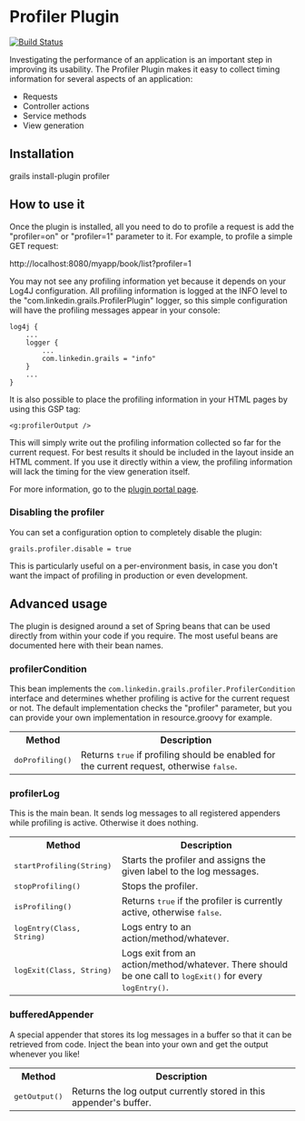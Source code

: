 # Profiler Plugin

[![Build Status](https://travis-ci.org/tomdcc/grails-profiler.png)][1]

Investigating the performance of an application is an important step in improving its usability. The Profiler Plugin makes it easy to collect timing information for several aspects of an application:

* Requests
* Controller actions
* Service methods
* View generation

## Installation

grails install-plugin profiler

## How to use it

Once the plugin is installed, all you need to do to profile a request is add the "profiler=on" or "profiler=1" parameter to it. For example, to profile a simple GET request:

http://localhost:8080/myapp/book/list?profiler=1

You may not see any profiling information yet because it depends on your Log4J configuration. All profiling information is logged at the INFO level to the "com.linkedin.grails.ProfilerPlugin" logger, so this simple configuration will have the profiling messages appear in your console:

    log4j {
        ...
        logger {
            ...
            com.linkedin.grails = "info"
        }
        ...
    }

It is also possible to place the profiling information in your HTML pages by using this GSP tag:

    <g:profilerOutput />

This will simply write out the profiling information collected so far for the current request. For best results it should be included in the layout inside an HTML comment. If you use it directly within a view, the profiling information will lack the timing for the view generation itself.

For more information, go to the [plugin portal page](http://grails.org/plugin/profiler).

### Disabling the profiler

You can set a configuration option to completely disable the plugin:

	grails.profiler.disable = true

This is particularly useful on a per-environment basis, in case you don't want the impact of profiling in production or even development.

## Advanced usage

The plugin is designed around a set of Spring beans that can be used directly from within your code if you require.  The most useful beans are documented here with their bean names.

### profilerCondition

This bean implements the `com.linkedin.grails.profiler.ProfilerCondition` interface and determines whether profiling is active for the current request or not. The default implementation checks the "profiler" parameter, but you can provide your own implementation in resource.groovy for example.

<table>
 <tr><th>Method</th><th>Description</th></tr>
 <tr><td><tt>doProfiling()</tt></td><td>Returns <tt>true</tt> if profiling should be enabled for the current request, otherwise <tt>false</tt>.</td></tr>
</table>

### profilerLog

This is the main bean. It sends log messages to all registered appenders while profiling is active. Otherwise it does nothing.

<table>
 <tr><th>Method</th><th>Description</th></tr>
 <tr>
  <td><tt>startProfiling(String)</tt></td>
  <td>Starts the profiler and assigns the given label to the log messages.
 <tr>
  <td><tt>stopProfiling()</tt></td>
  <td>Stops the profiler.</td>
 </tr>
 <tr>
  <td><tt>isProfiling()</tt></td>
  <td>Returns <tt>true</tt> if the profiler is currently active, otherwise <tt>false</tt>.</td>
 </tr>
 <tr>
  <td><tt>logEntry(Class, String)</tt></td>
  <td>Logs entry to an action/method/whatever.</td>
 </tr>
 <tr>
  <td><tt>logExit(Class, String)</tt></td>
  <td>Logs exit from an action/method/whatever. There should be one call to <tt>logExit()</tt> for every <tt>logEntry()</tt>.</td>
 </tr>
</table>

### bufferedAppender

A special appender that stores its log messages in a buffer so that it can be retrieved from code. Inject the bean into your own and get the output whenever you like!

<table>
 <tr><th>Method</th><th>Description</th></tr>
 <tr><td><tt>getOutput()</tt></td><td>Returns the log output currently stored in this appender's buffer.</td></tr>
</table>

[1]:https://travis-ci.org/tomdcc/grails-profiler
